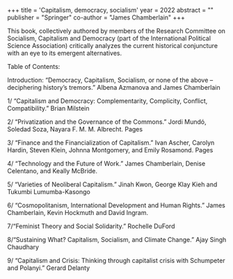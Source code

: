 +++
title = 'Capitalism, democracy, socialism'
year = 2022
abstract = ""
publisher = "Springer"
co-author = "James Chamberlain"
+++

This book, collectively authored by members of the Research Committee on Socialism, Capitalism and Democracy (part of the International Political Science Association) critically analyzes the current historical conjuncture with an eye to its emergent alternatives.

Table of Contents:

Introduction: “Democracy, Capitalism, Socialism, or none of the above – deciphering history’s tremors.”
Albena Azmanova and James Chamberlain

1/ “Capitalism and Democracy: Complementarity, Complicity, Conflict, Compatibility.”
Brian Milstein

2/ “Privatization and the Governance of the Commons.”
Jordi Mundó, Soledad Soza, Nayara F. M. M. Albrecht. Pages

3/ “Finance and the Financialization of Capitalism.”
Ivan Ascher, Carolyn Hardin, Steven Klein, Johnna Montgomery, and Emily Rosamond. Pages

4/ “Technology and the Future of Work.”
James Chamberlain, Denise Celentano, and Keally McBride.

5/ “Varieties of Neoliberal Capitalism.”
Jinah Kwon, George Klay Kieh and Tukumbi Lumumba-Kasongo

6/ “Cosmopolitanism, International Development and Human Rights.”
James Chamberlain, Kevin Hockmuth and David Ingram.

7/“Feminist Theory and Social Solidarity.”
Rochelle DuFord

8/“Sustaining What? Capitalism, Socialism, and Climate Change.”
Ajay Singh Chaudhary

9/ “Capitalism and Crisis: Thinking through capitalist crisis with Schumpeter and Polanyi.”
Gerard Delanty
